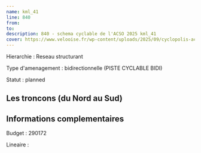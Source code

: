 ```yaml
---
name: kml_41 
line: 840
from: 
to:  
description: 840 - schema cyclable de l'ACSO 2025 kml_41 
cover: https://www.velooise.fr/wp-content/uploads/2025/09/cyclopolis-acso-default.jpg
---
```

Hierarchie : Reseau structurant

Type d'amenagement : bidirectionnelle (PISTE CYCLABLE BIDI)

Statut : planned

## Les troncons (du Nord au Sud)

## Informations complementaires

Budget  : 290172 

Lineaire :


